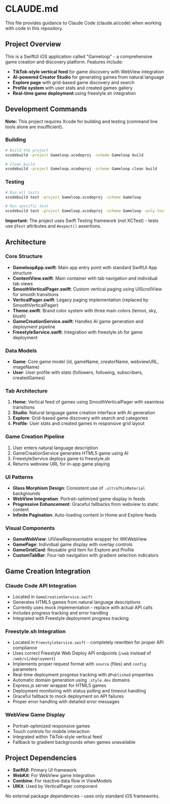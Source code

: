 # CLAUDE.md

This file provides guidance to Claude Code (claude.ai/code) when working with code in this repository.

## Project Overview

This is a SwiftUI iOS application called "Gameloop" - a comprehensive game creation and discovery platform. Features include:

- **TikTok-style vertical feed** for game discovery with WebView integration
- **AI-powered Creator Studio** for generating games from natural language
- **Explore page** with grid-based game discovery and search
- **Profile system** with user stats and created games gallery
- **Real-time game deployment** using freestyle.sh integration

## Development Commands

**Note:** This project requires Xcode for building and testing (command line tools alone are insufficient).

### Building
```bash
# Build the project
xcodebuild -project Gameloop.xcodeproj -scheme Gameloop build

# Clean build
xcodebuild -project Gameloop.xcodeproj -scheme Gameloop clean build
```

### Testing
```bash
# Run all tests
xcodebuild test -project Gameloop.xcodeproj -scheme Gameloop

# Run specific test
xcodebuild test -project Gameloop.xcodeproj -scheme Gameloop -only-testing:GameloopTests/GameloopTests/example
```

**Important:** The project uses Swift Testing framework (not XCTest) - tests use `@Test` attributes and `#expect()` assertions.

## Architecture

### Core Structure
- **GameloopApp.swift**: Main app entry point with standard SwiftUI App structure
- **ContentView.swift**: Main container with tab navigation and individual tab views
- **SmoothVerticalPager.swift**: Custom vertical paging using UIScrollView for smooth transitions
- **VerticalPager.swift**: Legacy paging implementation (replaced by SmoothVerticalPager)
- **Theme.swift**: Brand color system with three main colors (lemon, sky, blush)
- **GameCreationService.swift**: Handles AI game generation and deployment pipeline
- **FreestyleService.swift**: Integration with freestyle.sh for game deployment

### Data Models
- **Game**: Core game model (id, gameName, creatorName, webviewURL, imageName)
- **User**: User profile with stats (followers, following, subscribers, createdGames)

### Tab Architecture
1. **Home**: Vertical feed of games using SmoothVerticalPager with seamless transitions
2. **Studio**: Natural language game creation interface with AI generation
3. **Explore**: Grid-based game discovery with search and categories
4. **Profile**: User stats and created games in responsive grid layout

### Game Creation Pipeline
1. User enters natural language description
2. GameCreationService generates HTML5 game using AI
3. FreestyleService deploys game to freestyle.sh
4. Returns webview URL for in-app game playing

### UI Patterns
- **Glass Morphism Design**: Consistent use of `.ultraThinMaterial` backgrounds
- **WebView Integration**: Portrait-optimized game display in feeds
- **Progressive Enhancement**: Graceful fallbacks from webview to static content
- **Infinite Pagination**: Auto-loading content in Home and Explore feeds

### Visual Components
- **GameWebView**: UIViewRepresentable wrapper for WKWebView
- **GamePage**: Individual game display with overlay controls
- **GameGridCard**: Reusable grid item for Explore and Profile
- **CustomTabBar**: Four-tab navigation with gradient selection indicators

## Game Creation Integration

### Claude Code API Integration
- Located in `GameCreationService.swift`
- Generates HTML5 games from natural language descriptions  
- Currently uses mock implementation - replace with actual API calls
- Includes progress tracking and error handling
- Integrated with Freestyle deployment progress tracking

### Freestyle.sh Integration
- Located in `FreestyleService.swift` - completely rewritten for proper API compliance
- Uses correct Freestyle Web Deploy API endpoints (`/web` instead of `/web/v1/deployment`)
- Implements proper request format with `source` (files) and `config` parameters
- Real-time deployment progress tracking with `@Published` properties
- Automatic domain generation using `.style.dev` domains
- Express.js server wrapper for HTML5 games
- Deployment monitoring with status polling and timeout handling
- Graceful fallback to mock deployment on API failures
- Proper error handling with detailed error messages

### WebView Game Display
- Portrait-optimized responsive games
- Touch controls for mobile interaction
- Integrated within TikTok-style vertical feed
- Fallback to gradient backgrounds when games unavailable

## Project Dependencies

- **SwiftUI**: Primary UI framework
- **WebKit**: For WebView game integration
- **Combine**: For reactive data flow in ViewModels
- **UIKit**: Used by VerticalPager component

No external package dependencies - uses only standard iOS frameworks.
